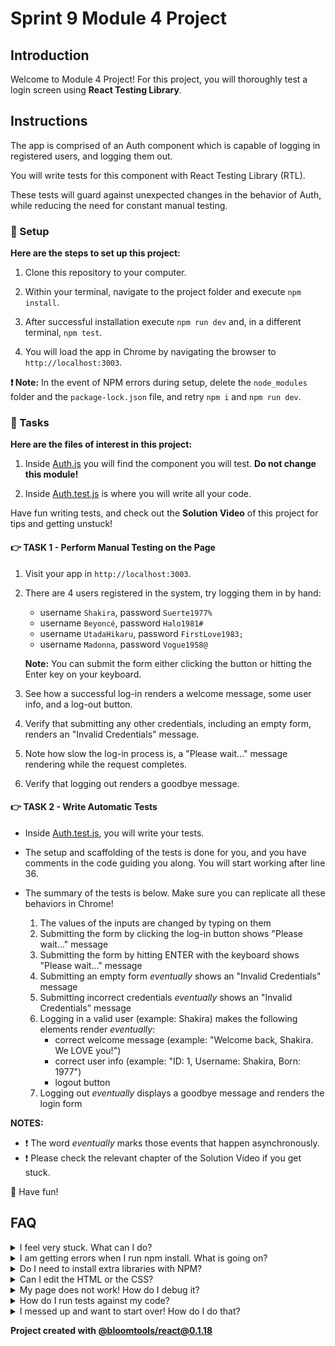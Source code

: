 # Sprint 9 Module 4 Project

## Introduction

Welcome to Module 4 Project! For this project, you will thoroughly test a login screen using **React Testing Library**.

## Instructions

The app is comprised of an Auth component which is capable of logging in registered users, and logging them out.

You will write tests for this component with React Testing Library (RTL).

These tests will guard against unexpected changes in the behavior of Auth, while reducing the need for constant manual testing.

### 💾 Setup

**Here are the steps to set up this project:**

1. Clone this repository to your computer.

2. Within your terminal, navigate to the project folder and execute `npm install`.

3. After successful installation execute `npm run dev` and, in a different terminal, `npm test`.

4. You will load the app in Chrome by navigating the browser to `http://localhost:3003`.

**❗ Note:** In the event of NPM errors during setup, delete the `node_modules` folder and the `package-lock.json` file, and retry `npm i` and `npm run dev`.

### 🥷 Tasks

**Here are the files of interest in this project:**

1. Inside [Auth.js](./frontend/components/Auth.js) you will find the component you will test. **Do not change this module!**

2. Inside [Auth.test.js](./frontend/components/Auth.test.js) is where you will write all your code.

Have fun writing tests, and check out the **Solution Video** of this project for tips and getting unstuck!

#### 👉 TASK 1 - Perform Manual Testing on the Page

1. Visit your app in `http://localhost:3003`.

2. There are 4 users registered in the system, try logging them in by hand:
    - username `Shakira`, password `Suerte1977%`
    - username `Beyoncé`, password `Halo1981#`
    - username `UtadaHikaru`, password `FirstLove1983;`
    - username `Madonna`, password `Vogue1958@`

    **Note:** You can submit the form either clicking the button or hitting the Enter key on your keyboard.

3. See how a successful log-in renders a welcome message, some user info, and a log-out button.

4. Verify that submitting any other credentials, including an empty form, renders an "Invalid Credentials" message.

5. Note how slow the log-in process is, a "Please wait..." message rendering while the request completes.

6. Verify that logging out renders a goodbye message.

#### 👉 TASK 2 - Write Automatic Tests

- Inside [Auth.test.js](./frontend/components/Auth.test.js), you will write your tests.

- The setup and scaffolding of the tests is done for you, and you have comments in the code guiding you along. You will start working after line 36.

- The summary of the tests is below. Make sure you can replicate all these behaviors in Chrome!

  1. The values of the inputs are changed by typing on them
  2. Submitting the form by clicking the log-in button shows "Please wait..." message
  3. Submitting the form by hitting ENTER with the keyboard shows "Please wait..." message
  4. Submitting an empty form _eventually_ shows an "Invalid Credentials" message
  5. Submitting incorrect credentials _eventually_ shows an "Invalid Credentials" message
  6. Logging in a valid user (example: Shakira) makes the following elements render _eventually_:
      - correct welcome message (example: "Welcome back, Shakira. We LOVE you!")
      - correct user info (example: "ID: 1, Username: Shakira, Born: 1977")
      - logout button
  7. Logging out _eventually_ displays a goodbye message and renders the login form

**NOTES:**

- ❗ The word _eventually_ marks those events that happen asynchronously.
- ❗ Please check the relevant chapter of the Solution Video if you get stuck.

👋 Have fun!

## FAQ

<details>
  <summary>I feel very stuck. What can I do?</summary>

Check out the Solution Video for this project in your learning platform. In it, an industry expert will walk you through their thinking in detail while they solve the tasks. The Solution Videos are highly recommended even if you are not stuck: you will learn lots of tricks.

</details>

<details>
  <summary>I am getting errors when I run npm install. What is going on?</summary>

This project requires Node to be correctly installed on your computer to work. Sometimes Node can be installed but misconfigured. Try deleting `node_modules` and running `npm install`. If that fails, try deleting both `node_modules` and `package-lock.json` before reinstalling. If all fails, please request support!

</details>

<details>
  <summary>Do I need to install extra libraries with NPM?</summary>

No. Everything you need should be installed already.

</details>

<details>
  <summary>Can I edit the HTML or the CSS?</summary>

That's probably not a great idea. Why do you want to do that?

</details>

<details>
  <summary>My page does not work! How do I debug it?</summary>

The app should work as-is. If your freshly cloned project does not work correctly in Chrome, please make sure to `npm install` and `npm run dev` inside the project folder.

</details>

<details>
  <summary>How do I run tests against my code?</summary>

Execute `npm test` inside the project folder.

</details>

<details>
  <summary>I messed up and want to start over! How do I do that?</summary>

Do NOT delete your repository from GitHub! Instead, commit frequently as you work. Make a commit after each test. This in practice creates restore points you can use should you wreak havoc with your app. If you find yourself in a mess, use git reset --hard to simply discard all changes to your code since your last commit. If you are dead-set on restarting the challenge from scratch, you can do this with Git as well. Research how to reset hard to a specific commit.

</details>

**Project created with [@bloomtools/react@0.1.18](https://github.com/bloominstituteoftechnology/npm-tools-react)**
